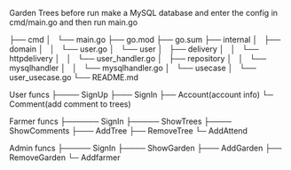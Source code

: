 Garden Trees
before run make a MySQL database and enter the config in cmd/main.go and then run main.go

├── cmd
│   └── main.go
├── go.mod
├── go.sum
├── internal
│   ├── domain
│   │   └── user.go
│   └── user
│       ├── delivery
│       │   └── httpdelivery
│       │       └── user_handler.go
│       ├── repository
│       │   └── mysqlhandler
│       │       └── mysqlhandler.go
│       └── usecase
│           └── user_usecase.go
└── README.md


User funcs
├──── SignUp
├─── SignIn
├── Account(account info)
└─ Comment(add comment to trees)

Farmer funcs
├────── SignIn
├───── ShowTrees
├──── ShowComments
├─── AddTree
├── RemoveTree
└─ AddAttend

Admin funcs
├───── SignIn
├──── ShowGarden
├─── AddGarden
├── RemoveGarden
└─ Addfarmer
